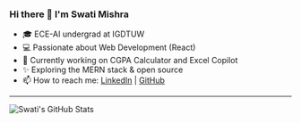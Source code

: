 ### Hi there 👋 I'm Swati Mishra

- 🎓 ECE-AI undergrad at IGDTUW
- 💻 Passionate about Web Development (React)
- 🚀 Currently working on CGPA Calculator and Excel Copilot
- ✨ Exploring the MERN stack & open source
- 📫 How to reach me: [LinkedIn](https://www.linkedin.com/in/swati-mishra-8a5a18259) | [GitHub](https://github.com/SwatiMishra01)

---

![Swati's GitHub Stats](https://github-readme-stats.vercel.app/api?username=SwatiMishra01&show_icons=true&theme=radical)
